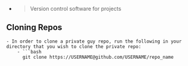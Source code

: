 -
  > Version control software for projects
## Cloning Repos
	- In order to clone a private guy repo, run the following in your directory that you wish to clone the private repo:
		- ```bash
		  git clone https://USERNAME@github.com/USERNAME/repo_name